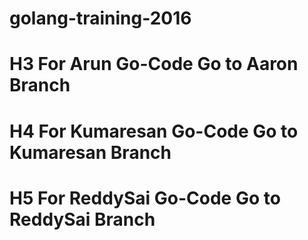 # golang-training-2016

# H3 For Arun Go-Code Go to Aaron Branch  
# H4 For Kumaresan Go-Code Go to Kumaresan Branch  
# H5 For ReddySai Go-Code Go to ReddySai Branch  
